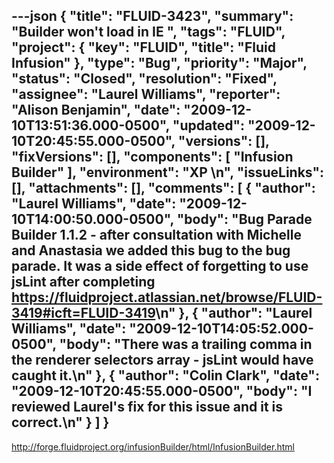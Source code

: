 ---json
{
  "title": "FLUID-3423",
  "summary": "Builder won't load in IE ",
  "tags": "FLUID",
  "project": {
    "key": "FLUID",
    "title": "Fluid Infusion"
  },
  "type": "Bug",
  "priority": "Major",
  "status": "Closed",
  "resolution": "Fixed",
  "assignee": "Laurel Williams",
  "reporter": "Alison Benjamin",
  "date": "2009-12-10T13:51:36.000-0500",
  "updated": "2009-12-10T20:45:55.000-0500",
  "versions": [],
  "fixVersions": [],
  "components": [
    "Infusion Builder"
  ],
  "environment": "XP&#x20;\n",
  "issueLinks": [],
  "attachments": [],
  "comments": [
    {
      "author": "Laurel Williams",
      "date": "2009-12-10T14:00:50.000-0500",
      "body": "Bug Parade Builder 1.1.2  - after consultation with Michelle and Anastasia we added this bug to the bug parade. It was a side effect of forgetting to use jsLint after completing <https://fluidproject.atlassian.net/browse/FLUID-3419#icft=FLUID-3419>\n"
    },
    {
      "author": "Laurel Williams",
      "date": "2009-12-10T14:05:52.000-0500",
      "body": "There was a trailing comma in the renderer selectors array - jsLint would have caught it.\n"
    },
    {
      "author": "Colin Clark",
      "date": "2009-12-10T20:45:55.000-0500",
      "body": "I reviewed Laurel's fix for this issue and it is correct.\n"
    }
  ]
}
---
<http://forge.fluidproject.org/infusionBuilder/html/InfusionBuilder.html>

        
